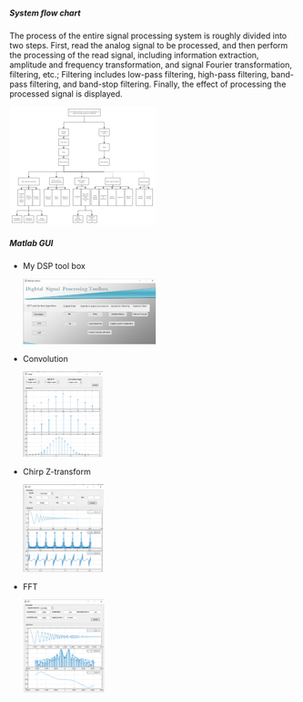  

##### System flow chart

The process of the entire signal processing system is roughly divided into two steps. First, read the analog signal to be processed, and then perform the processing of the read signal, including information extraction, amplitude and frequency transformation, and signal Fourier transformation, filtering, etc.; Filtering includes low-pass filtering, high-pass filtering, band-pass filtering, and band-stop filtering. Finally, the effect of processing the processed signal is displayed.

<img src="https://github.com/hhhtzq/Electronics-related-projects/blob/master/GUI%20Interface%20Design%20of%20Common%20Algorithms%20of%20Signal%20Processing%20Based%20on%20MATLAB/img/mindmap.png?raw=true" alt="mindmap" style="zoom: 25%;" />



##### Matlab GUI 

- My DSP tool box             

    <img src="https://github.com/hhhtzq/Electronics-related-projects/blob/master/GUI%20Interface%20Design%20of%20Common%20Algorithms%20of%20Signal%20Processing%20Based%20on%20MATLAB/img/mydigitaltoolBox.png?raw=true" alt="mdtb" style="zoom: 25%;" />

- Convolution                    

    <img src="https://github.com/hhhtzq/Electronics-related-projects/blob/master/GUI%20Interface%20Design%20of%20Common%20Algorithms%20of%20Signal%20Processing%20Based%20on%20MATLAB/img/convolution.png?raw=true" style="zoom: 25%;" />

- Chirp Z-transform           

   <img src="https://github.com/hhhtzq/Electronics-related-projects/blob/master/GUI%20Interface%20Design%20of%20Common%20Algorithms%20of%20Signal%20Processing%20Based%20on%20MATLAB/img/czt.png?raw=true" alt="czt" style="zoom: 25%;" />

- FFT                                   

    <img src="https://github.com/hhhtzq/Electronics-related-projects/blob/master/GUI%20Interface%20Design%20of%20Common%20Algorithms%20of%20Signal%20Processing%20Based%20on%20MATLAB/img/fft.png?raw=true" alt="fft" style="zoom: 25%;" />